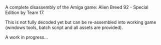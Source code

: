A complete disassembly of the Amiga game: Alien Breed 92 - Special Edition by Team 17.

This is not fully decoded yet but can be re-assembled into working game<br>
(windows tools, batch script and all assets are provided).

A work in progress...